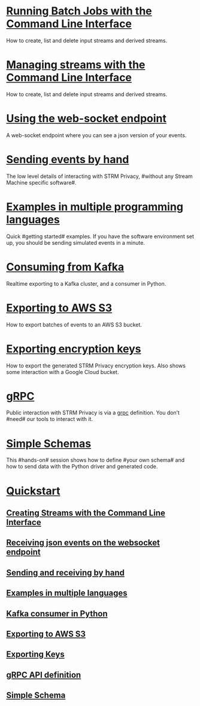 # [Running Batch Jobs with the Command Line Interface](/concepts/batch-jobs.md)

How to create, list and delete input streams and derived streams.

# [Managing streams with the Command Line Interface](/quickstart/creating-streams.md)

How to create, list and delete input streams and derived streams.

# [Using the web-socket endpoint](/quickstart/listen-web-socket.md)

A web-socket endpoint where you can see a json version of your events.

# [Sending events by hand](/quickstart/sending-curl.md)

The low level details of interacting with STRM Privacy, #without any
Stream Machine specific software#.

# [Examples in multiple programming languages](/quickstart/full-example.md)

Quick #getting started# examples. If you have the software environment
set up, you should be sending simulated events in a minute.

# [Consuming from Kafka](/quickstart/exporting-kafka.md)

Realtime exporting to a Kafka cluster, and a consumer in Python.

# [Exporting to AWS S3](/quickstart/receiving-s3.md)

How to export batches of events to an AWS S3 bucket.

# [Exporting encryption keys](/quickstart/exporting-keys.md)

How to export the generated STRM Privacy encryption keys. Also shows
some interaction with a Google Cloud bucket.

# [gRPC](/quickstart/grpc.md)

Public interaction with STRM Privacy is via a [grpc](https://grpc.io)
definition. You don’t #need# our tools to interact with it.

# [Simple Schemas](/quickstart/simple-schema.md)

This #hands-on# session shows how to define #your own schema# and how to
send data with the Python driver and generated code.


# [Quickstart](/quickstart/index.md)
## [Creating Streams with the Command Line Interface](/quickstart/creating-streams.md)
## [Receiving json events on the websocket endpoint](/quickstart/listen-web-socket.md)
## [Sending and receiving by hand](/quickstart/sending-curl.md)
## [Examples in multiple languages](/quickstart/full-example.md)
## [Kafka consumer in Python](/quickstart/exporting-kafka.md)
## [Exporting to AWS S3](/quickstart/receiving-s3.md)
## [Exporting Keys](/quickstart/exporting-keys.md)
## [gRPC API definition](/quickstart/grpc.md)
## [Simple Schema](/quickstart/simple-schema.md)
